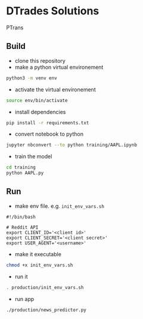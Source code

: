 # DTrades Solutions

PTrans

## Build

- clone this repository
- make a python virtual environement
```bash
python3 -m venv env
```

- activate the virtual environement
```bash
source env/bin/activate
```

- install dependencies
```bash
pip install -r requirements.txt
```

- convert notebook to python
```bash
jupyter nbconvert --to python training/AAPL.ipynb
```

- train the model
```bash
cd training
python AAPL.py
```

## Run

- make env file. e.g. `init_env_vars.sh`
```
#!/bin/bash

# Reddit API
export CLIENT_ID='<client id>'
export CLIENT_SECRET='<client secret>'
export USER_AGENT='<username>'
```

- make it executable
```bash
chmod +x init_env_vars.sh
```

- run it
```bash
. production/init_env_vars.sh
```

- run app

```bash
./production/news_predictor.py
```

